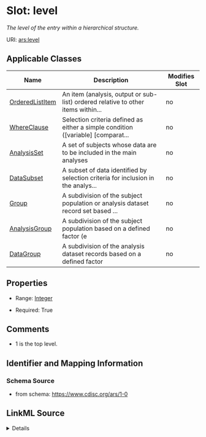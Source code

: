 # Slot: level


_The level of the entry within a hierarchical structure._



URI: [ars:level](https://www.cdisc.org/ars/1-0/level)



<!-- no inheritance hierarchy -->




## Applicable Classes

| Name | Description | Modifies Slot |
| --- | --- | --- |
[OrderedListItem](OrderedListItem.md) | An item (analysis, output or sub-list) ordered relative to other items within... |  no  |
[WhereClause](WhereClause.md) | Selection criteria defined as either a simple condition ([variable] [comparat... |  no  |
[AnalysisSet](AnalysisSet.md) | A set of subjects whose data are to be included in the main analyses |  no  |
[DataSubset](DataSubset.md) | A subset of data identified by selection criteria for inclusion in the analys... |  no  |
[Group](Group.md) | A subdivision of the subject population or analysis dataset record set based ... |  no  |
[AnalysisGroup](AnalysisGroup.md) | A subdivision of the subject population based on a defined factor (e |  no  |
[DataGroup](DataGroup.md) | A subdivision of the analysis dataset records based on a defined factor |  no  |







## Properties

* Range: [Integer](Integer.md)

* Required: True





## Comments

* 1 is the top level.

## Identifier and Mapping Information







### Schema Source


* from schema: https://www.cdisc.org/ars/1-0




## LinkML Source

<details>
```yaml
name: level
description: The level of the entry within a hierarchical structure.
comments:
- 1 is the top level.
from_schema: https://www.cdisc.org/ars/1-0
rank: 1000
alias: level
domain_of:
- OrderedListItem
- WhereClause
range: integer
required: true

```
</details>